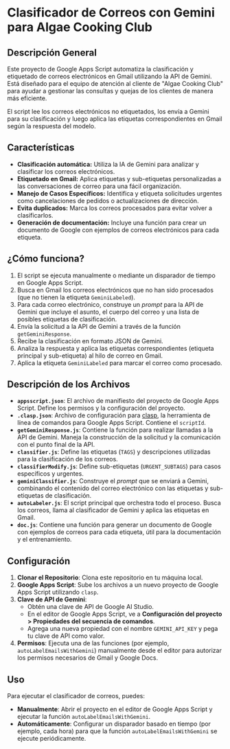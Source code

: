 # Clasificador de Correos con Gemini para Algae Cooking Club

## Descripción General

Este proyecto de Google Apps Script automatiza la clasificación y etiquetado de correos electrónicos en Gmail utilizando la API de Gemini. Está diseñado para el equipo de atención al cliente de "Algae Cooking Club" para ayudar a gestionar las consultas y quejas de los clientes de manera más eficiente.

El script lee los correos electrónicos no etiquetados, los envía a Gemini para su clasificación y luego aplica las etiquetas correspondientes en Gmail según la respuesta del modelo.

## Características

- **Clasificación automática:** Utiliza la IA de Gemini para analizar y clasificar los correos electrónicos.
- **Etiquetado en Gmail:** Aplica etiquetas y sub-etiquetas personalizadas a las conversaciones de correo para una fácil organización.
- **Manejo de Casos Específicos:** Identifica y etiqueta solicitudes urgentes como cancelaciones de pedidos o actualizaciones de dirección.
- **Evita duplicados:** Marca los correos procesados para evitar volver a clasificarlos.
- **Generación de documentación:** Incluye una función para crear un documento de Google con ejemplos de correos electrónicos para cada etiqueta.

## ¿Cómo funciona?

1.  El script se ejecuta manualmente o mediante un disparador de tiempo en Google Apps Script.
2.  Busca en Gmail los correos electrónicos que no han sido procesados (que no tienen la etiqueta `GeminiLabeled`).
3.  Para cada correo electrónico, construye un _prompt_ para la API de Gemini que incluye el asunto, el cuerpo del correo y una lista de posibles etiquetas de clasificación.
4.  Envía la solicitud a la API de Gemini a través de la función `getGeminiResponse`.
5.  Recibe la clasificación en formato JSON de Gemini.
6.  Analiza la respuesta y aplica las etiquetas correspondientes (etiqueta principal y sub-etiqueta) al hilo de correo en Gmail.
7.  Aplica la etiqueta `GeminiLabeled` para marcar el correo como procesado.

## Descripción de los Archivos

-   **`appsscript.json`**: El archivo de manifiesto del proyecto de Google Apps Script. Define los permisos y la configuración del proyecto.
-   **`.clasp.json`**: Archivo de configuración para [clasp](https://github.com/google/clasp), la herramienta de línea de comandos para Google Apps Script. Contiene el `scriptId`.
-   **`getGeminiResponse.js`**: Contiene la función para realizar llamadas a la API de Gemini. Maneja la construcción de la solicitud y la comunicación con el punto final de la API.
-   **`classifier.js`**: Define las etiquetas (`TAGS`) y descripciones utilizadas para la clasificación de los correos.
-   **`classifierModify.js`**: Define sub-etiquetas (`URGENT_SUBTAGS`) para casos específicos y urgentes.
-   **`geminiClassifier.js`**: Construye el _prompt_ que se enviará a Gemini, combinando el contenido del correo electrónico con las etiquetas y sub-etiquetas de clasificación.
-   **`autoLabeler.js`**: El script principal que orchestra todo el proceso. Busca los correos, llama al clasificador de Gemini y aplica las etiquetas en Gmail.
-   **`doc.js`**: Contiene una función para generar un documento de Google con ejemplos de correos para cada etiqueta, útil para la documentación y el entrenamiento.

## Configuración

1.  **Clonar el Repositorio**: Clona este repositorio en tu máquina local.
2.  **Google Apps Script**: Sube los archivos a un nuevo proyecto de Google Apps Script utilizando `clasp`.
3.  **Clave de API de Gemini**:
    -   Obtén una clave de API de Google AI Studio.
    -   En el editor de Google Apps Script, ve a **Configuración del proyecto > Propiedades del secuencia de comandos**.
    -   Agrega una nueva propiedad con el nombre `GEMINI_API_KEY` y pega tu clave de API como valor.
4.  **Permisos**: Ejecuta una de las funciones (por ejemplo, `autoLabelEmailsWithGemini`) manualmente desde el editor para autorizar los permisos necesarios de Gmail y Google Docs.

## Uso

Para ejecutar el clasificador de correos, puedes:

-   **Manualmente**: Abrir el proyecto en el editor de Google Apps Script y ejecutar la función `autoLabelEmailsWithGemini`.
-   **Automáticamente**: Configurar un disparador basado en tiempo (por ejemplo, cada hora) para que la función `autoLabelEmailsWithGemini` se ejecute periódicamente.
